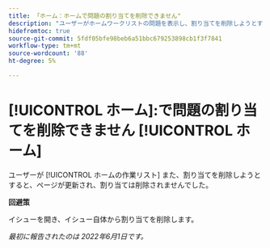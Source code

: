 ```yaml
---
title: 「ホーム：ホームで問題の割り当てを削除できません"
description: "ユーザーがホームワークリストの問題を表示し、割り当てを削除しようとすると、ページが更新され、割り当ては削除されませんでした。"
hidefromtoc: true
source-git-commit: 5fdf05bfe98beb6a51bbc679253898cb1f3f7841
workflow-type: tm+mt
source-wordcount: '88'
ht-degree: 5%

---
```



# [!UICONTROL ホーム]:で問題の割り当てを削除できません [!UICONTROL ホーム]

ユーザーが [!UICONTROL ホームの作業リスト] また、割り当てを削除しようとすると、ページが更新され、割り当ては削除されませんでした。

**回避策**

イシューを開き、イシュー自体から割り当てを削除します。

_最初に報告されたのは 2022年6月1日です。_

